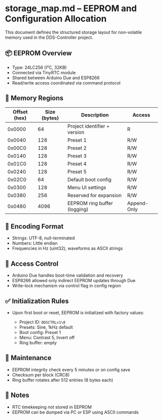 # storage\_map.md – EEPROM and Configuration Allocation

This document defines the structured storage layout for non-volatile memory used in the DDS-Controller project.

## 📦 EEPROM Overview

* Type: 24LC256 (I²C, 32KB)
* Connected via TinyRTC module
* Shared between Arduino Due and ESP8266
* Read/write access coordinated via command protocol

## 🧩 Memory Regions

| Offset (hex) | Size (bytes) | Description                  | Access      |
| ------------ | ------------ | ---------------------------- | ----------- |
| 0x0000       | 64           | Project identifier + version | R           |
| 0x0040       | 128          | Preset 1                     | R/W         |
| 0x00C0       | 128          | Preset 2                     | R/W         |
| 0x0140       | 128          | Preset 3                     | R/W         |
| 0x01C0       | 128          | Preset 4                     | R/W         |
| 0x0240       | 128          | Preset 5                     | R/W         |
| 0x02C0       | 64           | Default boot config          | R/W         |
| 0x0300       | 128          | Menu UI settings             | R/W         |
| 0x0380       | 256          | Reserved for expansion       | R/W         |
| 0x0480       | 4096         | EEPROM ring buffer (logging) | Append-Only |

## 📖 Encoding Format

* Strings: UTF-8, null-terminated
* Numbers: Little endian
* Frequencies in Hz (uint32), waveforms as ASCII strings

## 🔐 Access Control

* Arduino Due handles boot-time validation and recovery
* ESP8266 allowed only indirect EEPROM updates through Due
* Write-lock mechanism via control flag in config region

## ✅ Initialization Rules

* Upon first boot or reset, EEPROM is initialized with factory values:

  * Project ID: `DDSCTRLv1\0`
  * Presets: Sine, 1kHz default
  * Boot config: Preset 1
  * Menu: Contrast 5, Invert off
  * Ring buffer: empty

## 🔁 Maintenance

* EEPROM integrity check every 5 minutes or on config save
* Checksum per block (CRC8)
* Ring buffer rotates after 512 entries (8 bytes each)

## 📌 Notes

* RTC timekeeping not stored in EEPROM
* EEPROM can be dumped via PC or ESP using ASCII commands
